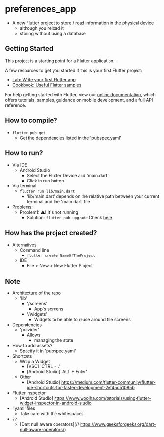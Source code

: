 # preferences_app
* A new Flutter project to store / read information in  the physical device 
  * although you reload it
  * storing without using a database

## Getting Started

This project is a starting point for a Flutter application.

A few resources to get you started if this is your first Flutter project:

- [Lab: Write your first Flutter app](https://flutter.dev/docs/get-started/codelab)
- [Cookbook: Useful Flutter samples](https://flutter.dev/docs/cookbook)

For help getting started with Flutter, view our
[online documentation](https://flutter.dev/docs), which offers tutorials,
samples, guidance on mobile development, and a full API reference.

## How to compile?
* `flutter pub get`
    * Get the dependencies listed in the 'pubspec.yaml'

## How to run?
* Via IDE
    * Android Studio
        * Select the Flutter Device and 'main.dart'
        * Click in run button
* Via terminal
    * `flutter run lib/main.dart`
        * 'lib/main.dart' depends on the relative path between your current terminal and the 'main.dart' file
* Problems:
    * Problem1: :warning:! It's not running
      * Solution: `flutter pub upgrade` Check [here](https://stackoverflow.com/questions/73561012/flutter-the-method-file-create-has-fewer-named-arguments-than-those-of-overrid)


## How has the project created?
* Alternatives
    * Command line
        * `flutter create NameOfTheProject`
    * IDE
        * File > New > New Flutter Project

## Note
* Architecture of the repo
    * 'lib'
        * '/screens'
            * App's screens
        * '/widgets'
            * Widgets to be able to reuse around the screens
* Dependencies
    * 'provider'
        * Allows
            * managing the state
* How to add assets?
    * Specify it in 'pubspec.yaml'
* Shortcuts
    * Wrap a Widget
        * [VSC] 'CTRL + .'
        * [Android Studio] 'ALT + Enter'
    * Other
        * [Android Studio] https://medium.com/flutter-community/flutter-ide-shortcuts-for-faster-development-2ef45c51085b
* Flutter inspector
    * [Android Studio] https://www.woolha.com/tutorials/using-flutter-widget-inspector-in-android-studio
* '.yaml' files
    * Take care with the whitespaces
* `??`
  * [Dart null aware operators](// https://www.geeksforgeeks.org/dart-null-aware-operators/)

